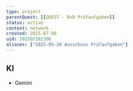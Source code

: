 ```yaml
---
type: project
parentQuest: [[QUEST - BvD Prüfaufgaben]]
status: active
context: network
created: 2025-07-08
uid: 202507102306
aliases: ["2025-05-26 Ausschuss Prüfaufgaben"]
---
```


## KI 
- Gemini